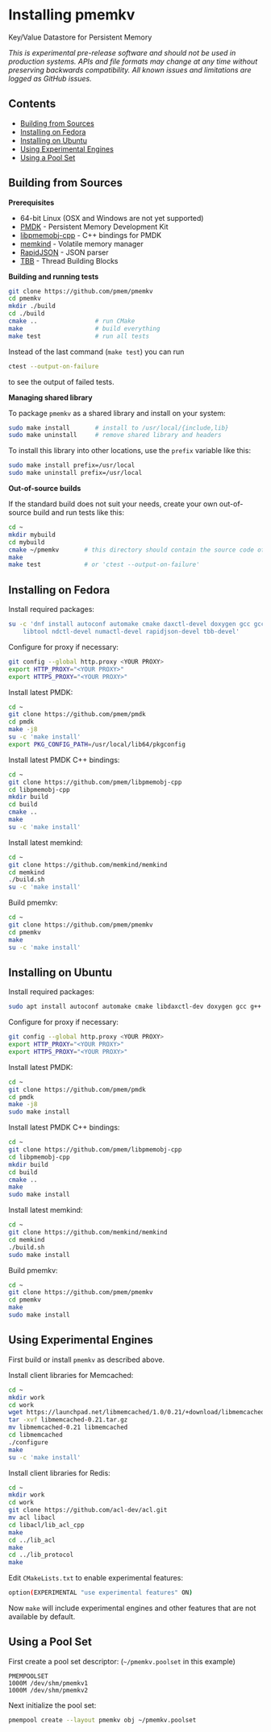 # Installing pmemkv
Key/Value Datastore for Persistent Memory

*This is experimental pre-release software and should not be used in
production systems. APIs and file formats may change at any time without
preserving backwards compatibility. All known issues and limitations
are logged as GitHub issues.*

Contents
--------

<ul>
<li><a href="#building_from_sources">Building from Sources</a></li>
<li><a href="#fedora">Installing on Fedora</a></li>
<li><a href="#ubuntu">Installing on Ubuntu</a></li>
<li><a href="#experimental">Using Experimental Engines</a></li>
<li><a href="#pool_set">Using a Pool Set</a></li>
</ul>

<a name="building_from_sources"></a>

Building from Sources
---------------------

**Prerequisites**

* 64-bit Linux (OSX and Windows are not yet supported)
* [PMDK](https://github.com/pmem/pmdk) - Persistent Memory Development Kit
* [libpmemobj-cpp](https://github.com/pmem/libpmemobj-cpp) - C++ bindings for PMDK
* [memkind](https://github.com/memkind/memkind) - Volatile memory manager
* [RapidJSON](https://github.com/tencent/rapidjson) - JSON parser
* [TBB](https://github.com/01org/tbb) - Thread Building Blocks

**Building and running tests**

```sh
git clone https://github.com/pmem/pmemkv
cd pmemkv
mkdir ./build
cd ./build
cmake ..                # run CMake
make                    # build everything
make test               # run all tests
```

Instead of the last command (`make test`) you can run

```sh
ctest --output-on-failure
```

to see the output of failed tests.

**Managing shared library**

To package `pmemkv` as a shared library and install on your system:
 
```sh
sudo make install       # install to /usr/local/{include,lib}
sudo make uninstall     # remove shared library and headers
```

To install this library into other locations, use the `prefix` variable like this:

```sh
sudo make install prefix=/usr/local
sudo make uninstall prefix=/usr/local
```

**Out-of-source builds**

If the standard build does not suit your needs, create your own
out-of-source build and run tests like this:

```sh
cd ~
mkdir mybuild
cd mybuild
cmake ~/pmemkv       # this directory should contain the source code of pmemkv
make
make test            # or 'ctest --output-on-failure'
```

<a name="fedora"></a>

Installing on Fedora
--------------------

Install required packages:

```sh
su -c 'dnf install autoconf automake cmake daxctl-devel doxygen gcc gcc-c++ \
	libtool ndctl-devel numactl-devel rapidjson-devel tbb-devel'
```

Configure for proxy if necessary:

```sh
git config --global http.proxy <YOUR PROXY>
export HTTP_PROXY="<YOUR PROXY>"
export HTTPS_PROXY="<YOUR PROXY>"
```

Install latest PMDK:

```sh
cd ~
git clone https://github.com/pmem/pmdk
cd pmdk
make -j8
su -c 'make install'
export PKG_CONFIG_PATH=/usr/local/lib64/pkgconfig
```

Install latest PMDK C++ bindings:

```sh
cd ~
git clone https://github.com/pmem/libpmemobj-cpp
cd libpmemobj-cpp
mkdir build
cd build
cmake ..
make
su -c 'make install'
```

Install latest memkind:

```sh
cd ~
git clone https://github.com/memkind/memkind
cd memkind
./build.sh
su -c 'make install'
```

Build pmemkv:

```sh
cd ~
git clone https://github.com/pmem/pmemkv
cd pmemkv
make
su -c 'make install'
```

<a name="ubuntu"></a>

Installing on Ubuntu
--------------------

Install required packages:

```sh
sudo apt install autoconf automake cmake libdaxctl-dev doxygen gcc g++ libtool libndctl-dev libnuma-dev rapidjson-dev libtbb-dev
```

Configure for proxy if necessary:

```sh
git config --global http.proxy <YOUR PROXY>
export HTTP_PROXY="<YOUR PROXY>"
export HTTPS_PROXY="<YOUR PROXY>"
```

Install latest PMDK:

```sh
cd ~
git clone https://github.com/pmem/pmdk
cd pmdk
make -j8
sudo make install
```

Install latest PMDK C++ bindings:

```sh
cd ~
git clone https://github.com/pmem/libpmemobj-cpp
cd libpmemobj-cpp
mkdir build
cd build
cmake ..
make
sudo make install
```

Install latest memkind:

```sh
cd ~
git clone https://github.com/memkind/memkind
cd memkind
./build.sh
sudo make install
```

Build pmemkv:

```sh
cd ~
git clone https://github.com/pmem/pmemkv
cd pmemkv
make
sudo make install
```

<a name="experimental"></a>

Using Experimental Engines
--------------------------

First build or install `pmemkv` as described above.

Install client libraries for Memcached:

```sh
cd ~
mkdir work
cd work
wget https://launchpad.net/libmemcached/1.0/0.21/+download/libmemcached-0.21.tar.gz
tar -xvf libmemcached-0.21.tar.gz
mv libmemcached-0.21 libmemcached
cd libmemcached
./configure
make
su -c 'make install'
```

Install client libraries for Redis:

```sh
cd ~
mkdir work
cd work
git clone https://github.com/acl-dev/acl.git
mv acl libacl
cd libacl/lib_acl_cpp
make
cd ../lib_acl
make
cd ../lib_protocol
make
```

Edit `CMakeLists.txt` to enable experimental features:

```sh
option(EXPERIMENTAL "use experimental features" ON)
```

Now `make` will include experimental engines and other features that are not available by default.

<a name="pool_set"></a>

Using a Pool Set
----------------

First create a pool set descriptor:  (`~/pmemkv.poolset` in this example)

```
PMEMPOOLSET
1000M /dev/shm/pmemkv1
1000M /dev/shm/pmemkv2
```

Next initialize the pool set:

```sh
pmempool create --layout pmemkv obj ~/pmemkv.poolset
```
